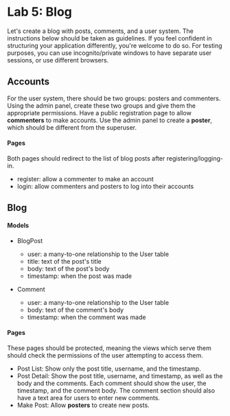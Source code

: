 
# Lab 5: Blog

Let's create a blog with posts, comments, and a user system. The instructions below should be taken as guidelines. If you feel confident in structuring your application differently, you're welcome to do so. For testing purposes, you can use incognito/private windows to have separate user sessions, or use different browsers.

## Accounts

For the user system, there should be two groups: posters and commenters. Using the admin panel, create these two groups and give them the appropriate permissions. Have a public registration page to allow **commenters** to make accounts. Use the admin panel to create a **poster**, which should be different from the superuser.

#### Pages

Both pages should redirect to the list of blog posts after registering/logging-in.

- register: allow a commenter to make an account
- login: allow commenters and posters to log into their accounts


## Blog

#### Models

- BlogPost
    - user: a many-to-one relationship to the User table
    - title: text of the post's title
    - body: text of the post's body
    - timestamp: when the post was made


- Comment
    - user: a many-to-one relationship to the User table
    - body: text of the comment's body
    - timestamp: when the comment was made

#### Pages

These pages should be protected, meaning the views which serve them should check the permissions of the user attempting to access them.

- Post List: Show only the post title, username, and the timestamp.
- Post Detail: Show the post title, username, and timestamp, as well as the body and the comments. Each comment should show the user, the timestamp, and the comment body. The comment section should also have a text area for users to enter new comments.
- Make Post: Allow **posters** to create new posts.